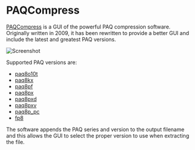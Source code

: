 # PAQCompress

[PAQCompress](https://moisescardona.me/paqcompress) is a GUI of the powerful PAQ compression software. Originally written in 2009, it has been rewritten to provide a better GUI and include the latest and greatest PAQ versions.

![Screenshot](https://moisescardona.me/wp-content/uploads/2019/08/PAQCompress-v0.3.21.png)

Supported PAQ versions are: 

* [paq8o10t](https://encode.ru/threads/81-Paq8o10t)
* [paq8kx](https://encode.ru/threads/296-PAQ8K?p=8370&viewfull=1#post8370)
* [paq8pf](https://encode.ru/threads/457-PAQ8PF)
* [paq8px](https://encode.ru/threads/342-paq8px)
* [paq8pxd](https://encode.ru/threads/1464-Paq8pxd-dict)
* [paq8pxv](https://encode.ru/threads/3064-paq8pxv-virtual-machine)
* [paq8p_pc](https://encode.ru/threads/3070-mod_CM-another-paq-submodel)
* [fp8](https://encode.ru/threads/613-FP8-(-Fast-PAQ8))

The software appends the PAQ series and version to the output filename and this allows the GUI to select the proper version to use when extracting the file.